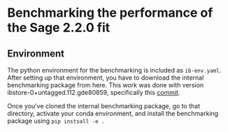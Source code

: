# Benchmarking the performance of the Sage 2.2.0 fit

## Environment
The python environment for the benchmarking is included as `ib-env.yaml`. After setting up that environment, you have to download the internal benchmarking package from here. This work was done with version ibstore-0+untagged.112.gde80859, specifically this [commit](https://github.com/mattwthompson/ib/commit/de80859f37b345845f9a7ba5240a4279e5913458).

Once you've cloned the internal benchmarking package, go to that directory, activate your conda environment, and install the benchmarking package using `pip instsall -e .`
